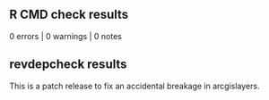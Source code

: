 ## R CMD check results

0 errors | 0 warnings | 0 notes

## revdepcheck results

This is a patch release to fix an accidental breakage in arcgislayers.
